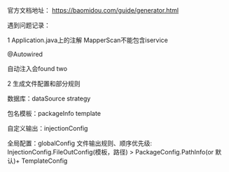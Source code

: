 官方文档地址： <https://baomidou.com/guide/generator.html>



遇到问题记录：

1 Application.java上的注解 MapperScan不能包含iservice

@Autowired

自动注入会found two



2 生成文件配置和部分规则

数据库：dataSource strategy
<p>
包名模板：packageInfo template
<p>
自定义输出：injectionConfig
<p>
全局配置：globalConfig
文件输出规则、顺序优先级: InjectionConfig.FileOutConfig(模板，路径) > PackageConfig.PathInfo(or 默认)+ TemplateConfig